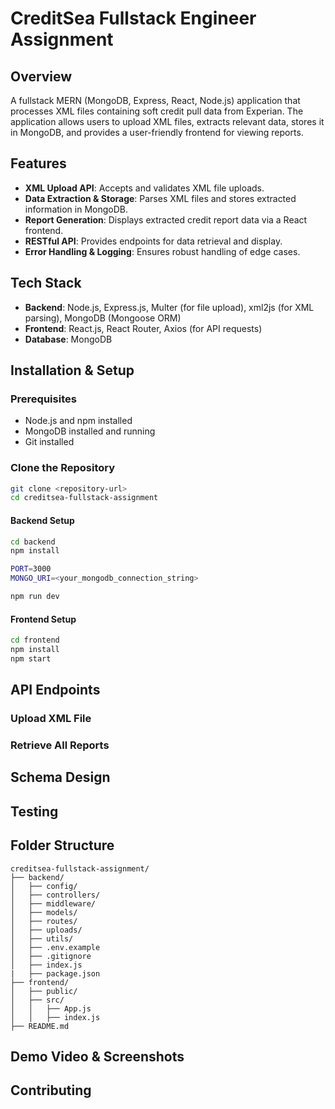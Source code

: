 # CreditSea Fullstack Engineer Assignment

## Overview

A fullstack MERN (MongoDB, Express, React, Node.js) application that processes XML files containing soft credit pull data from Experian. The application allows users to upload XML files, extracts relevant data, stores it in MongoDB, and provides a user-friendly frontend for viewing reports.

## Features
- **XML Upload API**: Accepts and validates XML file uploads.
- **Data Extraction & Storage**: Parses XML files and stores extracted information in MongoDB.
- **Report Generation**: Displays extracted credit report data via a React frontend.
- **RESTful API**: Provides endpoints for data retrieval and display.
- **Error Handling & Logging**: Ensures robust handling of edge cases.

## Tech Stack
- **Backend**: Node.js, Express.js, Multer (for file upload), xml2js (for XML parsing), MongoDB (Mongoose ORM)
- **Frontend**: React.js, React Router, Axios (for API requests)
- **Database**: MongoDB

## Installation & Setup
### Prerequisites
- Node.js and npm installed
- MongoDB installed and running
- Git installed

### Clone the Repository

```sh
git clone <repository-url>
cd creditsea-fullstack-assignment
```

#### Backend Setup

```sh
cd backend
npm install

PORT=3000
MONGO_URI=<your_mongodb_connection_string>

npm run dev
```

#### Frontend Setup

```sh
cd frontend
npm install
npm start
```

## API Endpoints

### Upload XML File

### Retrieve All Reports



## Schema Design


## Testing


## Folder Structure

```
creditsea-fullstack-assignment/
├── backend/
│   ├── config/
│   ├── controllers/
│   ├── middleware/
│   ├── models/
│   ├── routes/
│   ├── uploads/
│   ├── utils/
│   ├── .env.example
│   ├── .gitignore
│   ├── index.js
|   ├── package.json
├── frontend/
│   ├── public/
│   ├── src/
│   │   ├── App.js
│   │   ├── index.js
├── README.md
```

## Demo Video & Screenshots

## Contributing